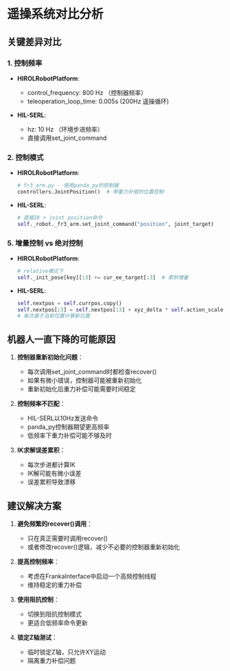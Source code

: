 <!--
 * @Author: Haotian Liang haotianliang10@gmail.com
 * @Date: 2025-08-07 10:59:07
 * @LastEditors: Haotian Liang haotianliang10@gmail.com
 * @LastEditTime: 2025-08-07 11:58:28
-->
# 遥操系统对比分析

## 关键差异对比

### 1. 控制频率
- **HIROLRobotPlatform**:
  - control_frequency: 800 Hz （控制器频率）
  - teleoperation_loop_time: 0.005s (200Hz 遥操循环)
  
- **HIL-SERL**:
  - hz: 10 Hz （环境步进频率）
  - 直接调用set_joint_command

### 2. 控制模式
- **HIROLRobotPlatform**:
  ```python
  # fr3_arm.py - 使用panda_py的控制器
  controllers.JointPosition()  # 带重力补偿的位置控制
  ```
  
- **HIL-SERL**:
  ```python
  # 直接IK + joint position命令
  self._robot._fr3_arm.set_joint_command("position", joint_target)
  ```





### 5. 增量控制 vs 绝对控制

- **HIROLRobotPlatform**:
  ```python
  # relative模式下
  self._init_pose[key][:3] += cur_ee_target[:3]  # 累积增量
  ```
  
- **HIL-SERL**:
  ```python
  self.nextpos = self.currpos.copy()
  self.nextpos[:3] = self.nextpos[:3] + xyz_delta * self.action_scale[0]
  # 每次基于当前位置计算新位置
  ```

## 机器人一直下降的可能原因

1. **控制器重新初始化问题**：
   - 每次调用set_joint_command时都检查recover()
   - 如果有微小错误，控制器可能被重新初始化
   - 重新初始化后重力补偿可能需要时间稳定

2. **控制频率不匹配**：
   - HIL-SERL以10Hz发送命令
   - panda_py控制器期望更高频率
   - 低频率下重力补偿可能不够及时

3. **IK求解误差累积**：
   - 每次步进都计算IK
   - IK解可能有微小误差
   - 误差累积导致漂移

## 建议解决方案

1. **避免频繁的recover()调用**：
   - 只在真正需要时调用recover()
   - 或者修改recover()逻辑，减少不必要的控制器重新初始化

2. **提高控制频率**：
   - 考虑在FrankaInterface中启动一个高频控制线程
   - 维持稳定的重力补偿

3. **使用阻抗控制**：
   - 切换到阻抗控制模式
   - 更适合低频率命令更新

4. **锁定Z轴测试**：
   - 临时锁定Z轴，只允许XY运动
   - 隔离重力补偿问题